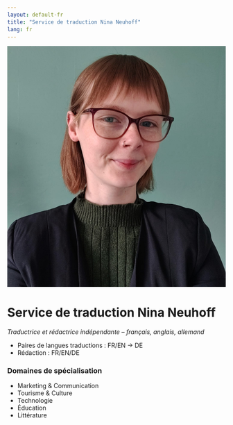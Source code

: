 ```yaml
---
layout: default-fr
title: "Service de traduction Nina Neuhoff"
lang: fr
---
```


<div class="hero">
  <img src="../assets/profil.jpg" alt="Photo de profil Nina Neuhoff">
  <div class="hero-text">
    <h1>Service de traduction Nina Neuhoff</h1>
    <p><em>Traductrice et rédactrice indépendante – français, anglais, allemand</em></p>
    <ul>
      <li>Paires de langues traductions : FR/EN → DE</li>
      <li>Rédaction : FR/EN/DE</li>
    </ul>
    <h3>Domaines de spécialisation</h3>
    <ul>
      <li>Marketing & Communication</li>
      <li>Tourisme & Culture</li>
      <li>Technologie</li>
      <li>Éducation</li>
      <li>Littérature</li>
    </ul>
  </div>
</div>


